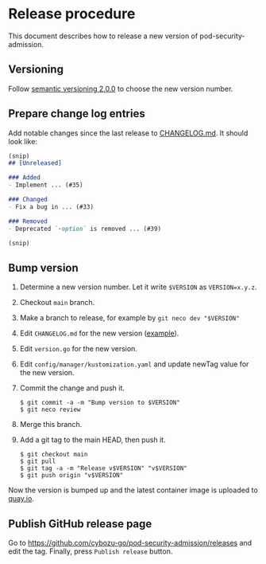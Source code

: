 Release procedure
=================

This document describes how to release a new version of pod-security-admission.

Versioning
----------

Follow [semantic versioning 2.0.0][semver] to choose the new version number.

Prepare change log entries
--------------------------

Add notable changes since the last release to [CHANGELOG.md](CHANGELOG.md).
It should look like:

```markdown
(snip)
## [Unreleased]

### Added
- Implement ... (#35)

### Changed
- Fix a bug in ... (#33)

### Removed
- Deprecated `-option` is removed ... (#39)

(snip)
```

Bump version
------------

1. Determine a new version number.  Let it write `$VERSION` as `VERSION=x.y.z`.
1. Checkout `main` branch.
1. Make a branch to release, for example by `git neco dev "$VERSION"`
1. Edit `CHANGELOG.md` for the new version ([example][]).
1. Edit `version.go` for the new version.
1. Edit `config/manager/kustomization.yaml` and update newTag value for the new version.
1. Commit the change and push it.

    ```console
    $ git commit -a -m "Bump version to $VERSION"
    $ git neco review
    ```
1. Merge this branch.
1. Add a git tag to the main HEAD, then push it.

    ```console
    $ git checkout main
    $ git pull
    $ git tag -a -m "Release v$VERSION" "v$VERSION"
    $ git push origin "v$VERSION"
    ```

Now the version is bumped up and the latest container image is uploaded to [quay.io](https://quay.io/cybozu/pod-security-admission).

Publish GitHub release page
---------------------------

Go to https://github.com/cybozu-go/pod-security-admission/releases and edit the tag.
Finally, press `Publish release` button.


[semver]: https://semver.org/spec/v2.0.0.html
[example]: https://github.com/cybozu-go/etcdpasswd/commit/77d95384ac6c97e7f48281eaf23cb94f68867f79
